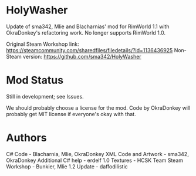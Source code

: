 # HolyWasher
Update of sma342, Mlie and Blacharnias' mod for RimWorld 1.1 with OkraDonkey's refactoring work. No longer supports RimWorld 1.0.

Original Steam Workshop link: https://steamcommunity.com/sharedfiles/filedetails/?id=1136436925
Non-Steam version: https://github.com/sma342/HolyWasher

# Mod Status
Still in development; see Issues.

We should probably choose a license for the mod. Code by OkraDonkey will probably get MIT license if everyone's okay with that.

# Authors
C# Code - Blacharnia, Mlie, OkraDonkey
XML Code and Artwork - sma342, OkraDonkey
Additional C# help - erdelf
1.0 Textures - HCSK Team
Steam Workshop - Bunkier, Mlie
1.2 Update - daffodilistic